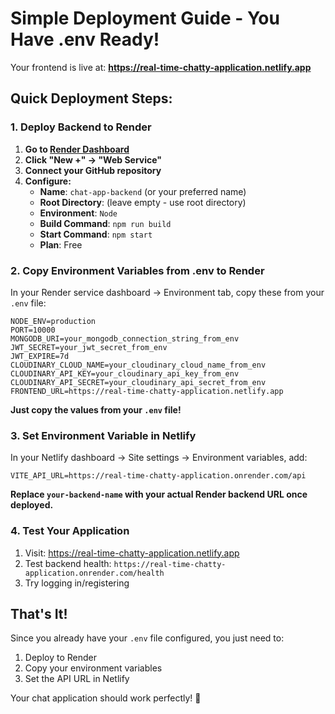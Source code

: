 # Simple Deployment Guide - You Have .env Ready!

Your frontend is live at: **https://real-time-chatty-application.netlify.app**

## Quick Deployment Steps:

### 1. Deploy Backend to Render

1. **Go to [Render Dashboard](https://dashboard.render.com/)**
2. **Click "New +" → "Web Service"**
3. **Connect your GitHub repository**
4. **Configure:**
   - **Name**: `chat-app-backend` (or your preferred name)
   - **Root Directory**: (leave empty - use root directory)
   - **Environment**: `Node`
   - **Build Command**: `npm run build`
   - **Start Command**: `npm start`
   - **Plan**: Free

### 2. Copy Environment Variables from .env to Render

In your Render service dashboard → Environment tab, copy these from your `.env` file:

```
NODE_ENV=production
PORT=10000
MONGODB_URI=your_mongodb_connection_string_from_env
JWT_SECRET=your_jwt_secret_from_env
JWT_EXPIRE=7d
CLOUDINARY_CLOUD_NAME=your_cloudinary_cloud_name_from_env
CLOUDINARY_API_KEY=your_cloudinary_api_key_from_env
CLOUDINARY_API_SECRET=your_cloudinary_api_secret_from_env
FRONTEND_URL=https://real-time-chatty-application.netlify.app
```

**Just copy the values from your `.env` file!**

### 3. Set Environment Variable in Netlify

In your Netlify dashboard → Site settings → Environment variables, add:

```
VITE_API_URL=https://real-time-chatty-application.onrender.com/api
```

**Replace `your-backend-name` with your actual Render backend URL once deployed.**

### 4. Test Your Application

1. Visit: https://real-time-chatty-application.netlify.app
2. Test backend health: `https://real-time-chatty-application.onrender.com/health`
3. Try logging in/registering

## That's It! 

Since you already have your `.env` file configured, you just need to:
1. Deploy to Render
2. Copy your environment variables
3. Set the API URL in Netlify

Your chat application should work perfectly! 🚀
